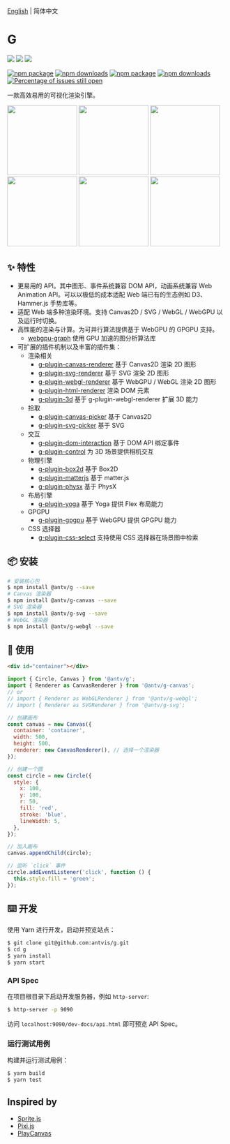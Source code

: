 [English](./README.md) | 简体中文

# G

[![](https://img.shields.io/travis/antvis/g.svg)](https://travis-ci.org/antvis/g) ![](https://img.shields.io/badge/language-javascript-red.svg) ![](https://img.shields.io/badge/license-MIT-000000.svg)

[![npm package](https://img.shields.io/npm/v/@antv/g-canvas.svg)](https://www.npmjs.com/package/@antv/g-canvas) [![npm downloads](http://img.shields.io/npm/dm/@antv/g-canvas.svg)](https://npmjs.org/package/@antv/g-canvas) [![npm package](https://img.shields.io/npm/v/@antv/g-svg.svg)](https://www.npmjs.com/package/@antv/g-svg) [![npm downloads](http://img.shields.io/npm/dm/@antv/g-svg.svg)](https://npmjs.org/package/@antv/g-svg) [![Percentage of issues still open](http://isitmaintained.com/badge/open/antvis/g.svg)](http://isitmaintained.com/project/antvis/g 'Percentage of issues still open')

一款高效易用的可视化渲染引擎。

<p>
  <a href="https://g-next.antv.vision/zh/examples/ecosystem#d3-force-directed-graph"><img height="160" src="https://gw.alipayobjects.com/mdn/rms_6ae20b/afts/img/A*PovRRJtsBMIAAAAAAAAAAAAAARQnAQ" /></a>
<a href="https://g-next.antv.vision/zh/examples/ecosystem#d3-barchart"><img height="160" src="https://gw.alipayobjects.com/mdn/rms_6ae20b/afts/img/A*h6vDS6eRVFoAAAAAAAAAAAAAARQnAQ" /></a>
<a href="https://g-next.antv.vision/zh/examples/ecosystem#d3-barchart"><img height="160" src="https://gw.alipayobjects.com/mdn/rms_6ae20b/afts/img/A*IH1fSJN9fsMAAAAAAAAAAAAAARQnAQ" /></a>
<a href="https://g-next.antv.vision/zh/examples/plugins#box2dt"><img height="160" src="https://gw.alipayobjects.com/mdn/rms_6ae20b/afts/img/A*Qw5OQLGQy_4AAAAAAAAAAAAAARQnAQ" /></a>
<a href="https://g-next.antv.vision/zh/examples/3d#sphere"><img height="160" src="https://gw.alipayobjects.com/mdn/rms_6ae20b/afts/img/A*bsj2S4upLBgAAAAAAAAAAAAAARQnAQ" /></a>
<a href="https://g-next.antv.vision/zh/examples/3d#force-3d"><img height="160" src="https://gw.alipayobjects.com/mdn/rms_6ae20b/afts/img/A*3XFxQKWOeKoAAAAAAAAAAAAAARQnAQ" /></a>

</p>

## ✨ 特性

- 更易用的 API。其中图形、事件系统兼容 DOM API，动画系统兼容 Web Animation API。可以以极低的成本适配 Web 端已有的生态例如 D3、Hammer.js 手势库等。
- 适配 Web 端多种渲染环境。支持 Canvas2D / SVG / WebGL / WebGPU 以及运行时切换。
- 高性能的渲染与计算。为可并行算法提供基于 WebGPU 的 GPGPU 支持。
  - [webgpu-graph](https://g-next.antv.vision/zh/docs/api/gpgpu/webgpu-graph) 使用 GPU 加速的图分析算法库
- 可扩展的插件机制以及丰富的插件集：
  - 渲染相关
    - [g-plugin-canvas-renderer](https://g-next.antv.vision/zh/docs/plugins/canvas-renderer) 基于 Canvas2D 渲染 2D 图形
    - [g-plugin-svg-renderer](https://g-next.antv.vision/zh/docs/plugins/svg-renderer) 基于 SVG 渲染 2D 图形
    - [g-plugin-webgl-renderer](https://g-next.antv.vision/zh/docs/plugins/webgl-renderer) 基于 WebGPU / WebGL 渲染 2D 图形
    - [g-plugin-html-renderer](https://g-next.antv.vision/zh/docs/plugins/html-renderer) 渲染 DOM 元素
    - [g-plugin-3d](https://g-next.antv.vision/zh/docs/plugins/3d) 基于 g-plugin-webgl-renderer 扩展 3D 能力
  - 拾取
    - [g-plugin-canvas-picker](https://g-next.antv.vision/zh/docs/plugins/canvas-picker) 基于 Canvas2D
    - [g-plugin-svg-picker](https://g-next.antv.vision/zh/docs/plugins/svg-picker) 基于 SVG
  - 交互
    - [g-plugin-dom-interaction](https://g-next.antv.vision/zh/docs/plugins/dom-interaction) 基于 DOM API 绑定事件
    - [g-plugin-control](https://g-next.antv.vision/zh/docs/plugins/control) 为 3D 场景提供相机交互
  - 物理引擎
    - [g-plugin-box2d](https://g-next.antv.vision/zh/docs/plugins/box2d) 基于 Box2D
    - [g-plugin-matterjs](https://g-next.antv.vision/zh/docs/plugins/matterjs) 基于 matter.js
    - [g-plugin-physx](https://g-next.antv.vision/zh/docs/plugins/physx) 基于 PhysX
  - 布局引擎
    - [g-plugin-yoga](https://g-next.antv.vision/zh/docs/plugins/yoga) 基于 Yoga 提供 Flex 布局能力
  - GPGPU
    - [g-plugin-gpgpu](https://g-next.antv.vision/zh/docs/plugins/gpgpu) 基于 WebGPU 提供 GPGPU 能力
  - CSS 选择器
    - [g-plugin-css-select](https://g-next.antv.vision/zh/docs/plugins/css-select) 支持使用 CSS 选择器在场景图中检索

## 📦 安装

```bash
# 安装核心包
$ npm install @antv/g --save
# Canvas 渲染器
$ npm install @antv/g-canvas --save
# SVG 渲染器
$ npm install @antv/g-svg --save
# WebGL 渲染器
$ npm install @antv/g-webgl --save
```

## 🔨 使用

```html
<div id="container"></div>
```

```js
import { Circle, Canvas } from '@antv/g';
import { Renderer as CanvasRenderer } from '@antv/g-canvas';
// or
// import { Renderer as WebGLRenderer } from '@antv/g-webgl';
// import { Renderer as SVGRenderer } from '@antv/g-svg';

// 创建画布
const canvas = new Canvas({
  container: 'container',
  width: 500,
  height: 500,
  renderer: new CanvasRenderer(), // 选择一个渲染器
});

// 创建一个圆
const circle = new Circle({
  style: {
    x: 100,
    y: 100,
    r: 50,
    fill: 'red',
    stroke: 'blue',
    lineWidth: 5,
  },
});

// 加入画布
canvas.appendChild(circle);

// 监听 `click` 事件
circle.addEventListener('click', function () {
  this.style.fill = 'green';
});
```

## ⌨️ 开发

使用 Yarn 进行开发，启动并预览站点：

```bash
$ git clone git@github.com:antvis/g.git
$ cd g
$ yarn install
$ yarn start
```

### API Spec

在项目根目录下启动开发服务器，例如 `http-server`:

```bash
$ http-server -p 9090
```

访问 `localhost:9090/dev-docs/api.html` 即可预览 API Spec。

### 运行测试用例

构建并运行测试用例：

```bash
$ yarn build
$ yarn test
```

## Inspired by

- [Sprite.js](https://github.com/spritejs/spritejs)
- [Pixi.js](https://pixijs.com/)
- [PlayCanvas](https://playcanvas.com/)
